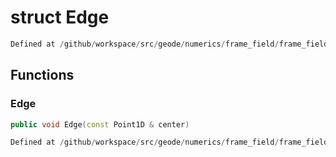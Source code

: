 # struct Edge

```cpp
Defined at /github/workspace/src/geode/numerics/frame_field/frame_field_parameterization.cpp#146
```

## Functions

### Edge

```cpp
public void Edge(const Point1D & center)
```

```cpp
Defined at /github/workspace/src/geode/numerics/frame_field/frame_field_parameterization.cpp#148
```



